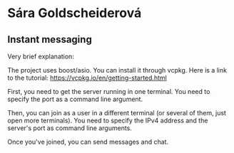 # Sára Goldscheiderová

## Instant messaging
Very brief explanation:

The project uses boost/asio. You can install it through vcpkg. Here is a link to the tutorial: https://vcpkg.io/en/getting-started.html

First, you need to get the server running in one terminal. You need to specify the port as a command line argument.

Then, you can join as a user in a different terminal (or several of them, just open more terminals). You need to specify the IPv4 address and the server's port as command line arguments.

Once you've joined, you can send messages and chat.
